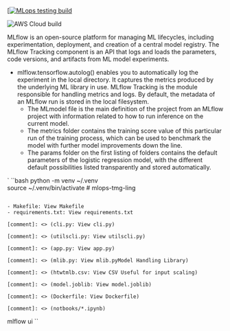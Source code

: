[[![MLops testing build](https://github.com/tmg-ling/mlops-tmg-ling/actions/workflows/main.yml/badge.svg)](https://github.com/tmg-ling/mlops-tmg-ling/actions/workflows/main.yml)

![AWS Cloud build](https://codebuild.us-east-1.amazonaws.com/badges?uuid=eyJlbmNyeXB0ZWREYXRhIjoidkVqS2xWdGpvOHFCZ2hFd3BqalJoQ3gvT21GUXg1YjNxd0FFRFhyRStnSkVIT3dhNmloNksxVlNXTnBOSm8zVFQxdFFzbGNVSVZ2cHBVT3ZVb2tBOFlrPSIsIml2UGFyYW1ldGVyU3BlYyI6IjdhRnNJZ1pCN3BRKy92b0wiLCJtYXRlcmlhbFNldFNlcmlhbCI6MX0%3D&branch=main)


MLflow is an open-source platform for managing ML lifecycles, including experimentation, deployment, and creation of a central model registry.
The MLflow Tracking component is an API that logs and loads the parameters, code versions, and artifacts from ML model experiments.
- mlflow.tensorflow.autolog() enables you to automatically log the experiment in the local directory. It captures the metrics produced by the underlying ML library in use. MLflow Tracking is the module responsible for handling metrics and logs. By default, the metadata of an MLflow run is stored in the local filesystem.
  - The MLmodel file is the main definition of the project from an MLflow project with information related to how to run inference on the current model.
  - The metrics folder contains the training score value of this particular run of the training process, which can be used to benchmark the model with further model improvements down the line.
  - The params folder on the first listing of folders contains the default parameters of the logistic regression model, with the different default possibilities listed transparently and stored automatically.


  
` ``bash
  python -m venv ~/.venv                  
 source ~/.venv/bin/activate  # mlops-tmg-ling
 ```

- Makefile: View Makefile
- requirements.txt: View requirements.txt

[comment]: <> (cli.py: View cli.py)

[comment]: <> (utilscli.py: View utilscli.py)

[comment]: <> (app.py: View app.py)

[comment]: <> (mlib.py: View mlib.pyModel Handling Library)

[comment]: <> (htwtmlb.csv: View CSV Useful for input scaling)

[comment]: <> (model.joblib: View model.joblib)

[comment]: <> (Dockerfile: View Dockerfile)

[comment]: <> (notbooks/*.ipynb)

```
mlflow ui
``
